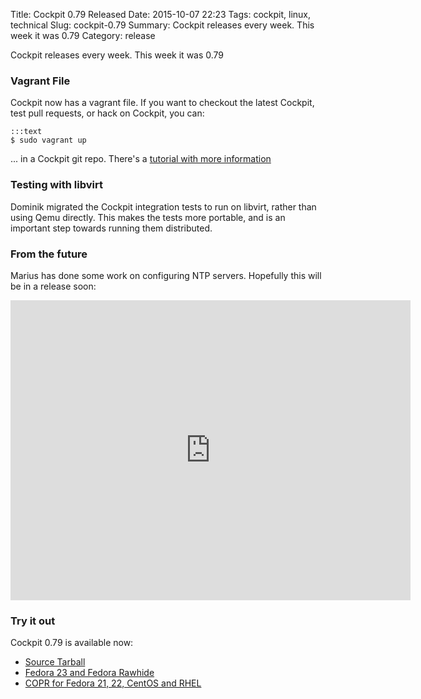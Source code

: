 Title: Cockpit 0.79 Released
Date: 2015-10-07 22:23
Tags: cockpit, linux, technical
Slug: cockpit-0.79
Summary: Cockpit releases every week. This week it was 0.79
Category: release

Cockpit releases every week. This week it was 0.79

### Vagrant File

Cockpit now has a vagrant file. If you want to checkout the latest
Cockpit, test pull requests, or hack on Cockpit, you can:

    :::text
    $ sudo vagrant up

... in a Cockpit git repo. There's a
[tutorial with more information](http://cockpit-project.org/blog/cockpit-vagrantfile.html)


### Testing with libvirt

Dominik migrated the Cockpit integration tests to run on libvirt, rather
than using Qemu directly. This makes the tests more portable, and is an
important step towards running them distributed.


### From the future

Marius has done some work on configuring NTP servers. Hopefully this will
be in a release soon:

<iframe width="640" height="480" src="https://www.youtube.com/embed/aZ1Nm2ZkW3Q?rel=0" frameborder="0" allowfullscreen></iframe>


### Try it out

Cockpit 0.79 is available now:

 * [Source Tarball](https://github.com/cockpit-project/cockpit/releases/tag/0.79)
 * [Fedora 23 and Fedora Rawhide](https://bodhi.fedoraproject.org/updates/FEDORA-2015-7e1880ba02)
 * [COPR for Fedora 21, 22, CentOS and RHEL](https://copr.fedoraproject.org/coprs/sgallagh/cockpit-preview/)

